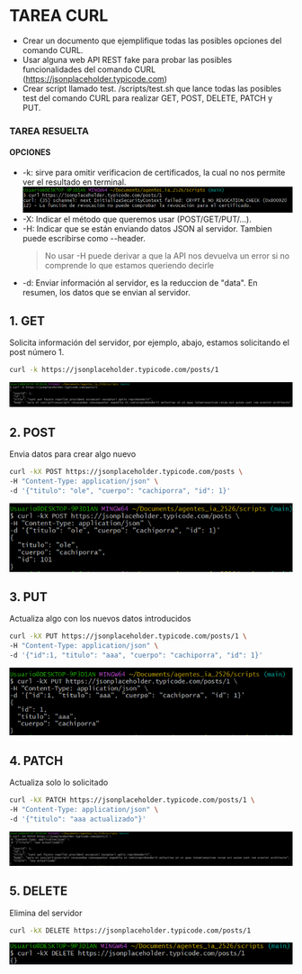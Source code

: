 # TAREA CURL

- Crear un documento que ejemplifique todas las posibles opciones del comando CURL.
- Usar alguna web API REST fake para probar las posibles funcionalidades del comando CURL (https://jsonplaceholder.typicode.com)
- Crear script llamado test. /scripts/test.sh que lance todas las posibles test del comando CURL para realizar GET, POST, DELETE, PATCH y PUT.

### TAREA RESUELTA

#### OPCIONES

- -k: sirve para omitir verificacion de certificados, la cual no nos permite ver el resultado en terminal.
  ![imagenTarea](img/error.png)
- -X: Indicar el método que queremos usar (POST/GET/PUT/...).
- -H: Indicar que se están enviando datos JSON al servidor. Tambien puede escribirse como --header.
  > No usar -H puede derivar a que la API nos devuelva un error si no comprende lo que estamos queriendo decirle
- -d: Enviar información al servidor, es la reduccion de "data". En resumen, los datos que se envian al servidor.

## 1. GET

Solicita información del servidor, por ejemplo, abajo, estamos solicitando el post número 1.

```bash
curl -k https://jsonplaceholder.typicode.com/posts/1
```

![imagenTarea](img/get.png)

## 2. POST

Envia datos para crear algo nuevo

```bash
curl -kX POST https://jsonplaceholder.typicode.com/posts \
-H "Content-Type: application/json" \
-d '{"titulo": "ole", "cuerpo": "cachiporra", "id": 1}'
```

![imagenTarea](img/post.png)

## 3. PUT

Actualiza algo con los nuevos datos introducidos

```bash
curl -kX PUT https://jsonplaceholder.typicode.com/posts/1 \
-H "Content-Type: application/json" \
-d '{"id":1, "titulo": "aaa", "cuerpo": "cachiporra", "id": 1}'
```

![imagenTarea](img/put.png)

## 4. PATCH

Actualiza solo lo solicitado

```bash
curl -kX PATCH https://jsonplaceholder.typicode.com/posts/1 \
-H "Content-Type: application/json" \
-d '{"titulo": "aaa actualizado"}'
```

![imagenTarea](img/patch.png)

## 5. DELETE

Elimina del servidor

```bash
curl -kX DELETE https://jsonplaceholder.typicode.com/posts/1
```

![imagenTarea](img/delete.png)
